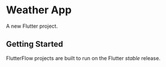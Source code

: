 # Weather App

A new Flutter project.

## Getting Started

FlutterFlow projects are built to run on the Flutter _stable_ release.
